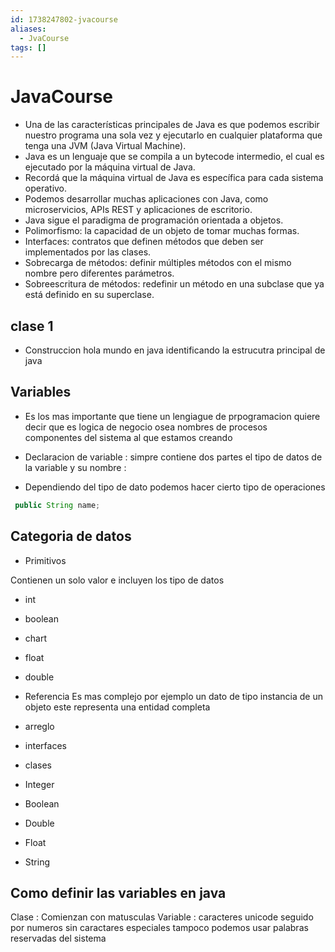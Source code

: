 ```yaml
---
id: 1738247802-jvacourse
aliases:
  - JvaCourse
tags: []
---
```


# JavaCourse

- Una de las características principales de Java es que podemos escribir nuestro programa una sola vez y ejecutarlo en cualquier plataforma que tenga una JVM (Java Virtual Machine).
- Java es un lenguaje que se compila a un bytecode intermedio, el cual es ejecutado por la máquina virtual de Java.
- Recordá que la máquina virtual de Java es específica para cada sistema operativo.
- Podemos desarrollar muchas aplicaciones con Java, como microservicios, APIs REST y aplicaciones de escritorio.
- Java sigue el paradigma de programación orientada a objetos.
- Polimorfismo: la capacidad de un objeto de tomar muchas formas.
- Interfaces: contratos que definen métodos que deben ser implementados por las clases.
- Sobrecarga de métodos: definir múltiples métodos con el mismo nombre pero diferentes parámetros.
- Sobreescritura de métodos: redefinir un método en una subclase que ya está definido en su superclase.

## clase 1

- Construccion hola mundo en java identificando la estrucutra principal de java

## Variables

- Es los mas importante que tiene un lengiague de prpogramacion quiere decir que es logica de negocio osea nombres de procesos
componentes del sistema al que estamos creando

- Declaracion de variable : simpre contiene dos partes el tipo de datos de la variable y su nombre :

- Dependiendo del tipo de dato podemos hacer cierto tipo de operaciones

```java
 public String name;

```

## Categoria de datos

- Primitivos

Contienen un solo valor e incluyen los tipo de datos

- int
- boolean
- chart
- float
- double

- Referencia
Es mas complejo por ejemplo un dato de tipo instancia de un objeto este representa una entidad completa

- arreglo
- interfaces
- clases
- Integer
- Boolean
- Double
- Float
- String

## Como definir las variables en java

Clase :  Comienzan con matusculas
Variable : caracteres unicode seguido por numeros sin caractares especiales tampoco podemos usar palabras reservadas del sistema
